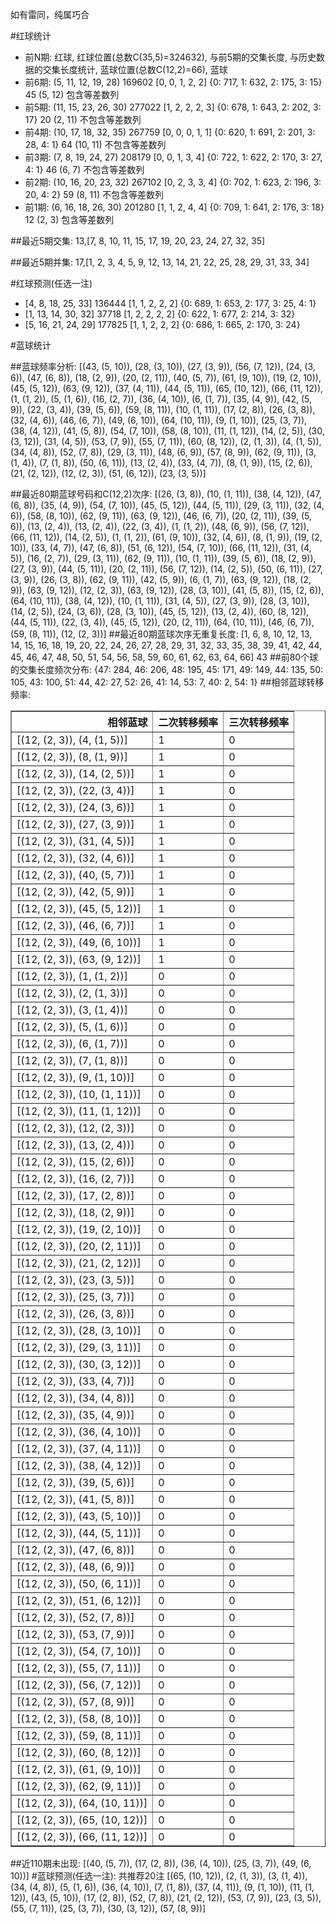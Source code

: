 <!-- 
.. title: 大乐透17070期(2017-06-19)数据分析报告
.. slug: dlott-17070-2017-06-19-report
.. date: 2017-06-20 08:00:00 UTC+08:00
.. tags: Lottery
.. link: 
.. description: 
.. type: text
-->

如有雷同，纯属巧合

<!-- TEASER_END-->

#红球统计

- 前N期: 红球, 红球位置(总数C(35,5)=324632), 与前5期的交集长度, 与历史数据的交集长度统计, 蓝球位置(总数C(12,2)=66), 蓝球
- 前6期: (5, 11, 12, 19, 28) 169602 [0, 0, 1, 2, 2] {0: 717, 1: 632, 2: 175, 3: 15} 45 (5, 12) 包含等差数列
- 前5期: (11, 15, 23, 26, 30) 277022 [1, 2, 2, 2, 3] {0: 678, 1: 643, 2: 202, 3: 17} 20 (2, 11) 不包含等差数列
- 前4期: (10, 17, 18, 32, 35) 267759 [0, 0, 0, 1, 1] {0: 620, 1: 691, 2: 201, 3: 28, 4: 1} 64 (10, 11) 不包含等差数列
- 前3期: (7, 8, 19, 24, 27) 208179 [0, 0, 1, 3, 4] {0: 722, 1: 622, 2: 170, 3: 27, 4: 1} 46 (6, 7) 不包含等差数列
- 前2期: (10, 16, 20, 23, 32) 267102 [0, 2, 3, 3, 4] {0: 702, 1: 623, 2: 196, 3: 20, 4: 2} 59 (8, 11) 不包含等差数列
- 前1期: (6, 16, 18, 26, 30) 201280 [1, 1, 2, 4, 4] {0: 709, 1: 641, 2: 176, 3: 18} 12 (2, 3) 包含等差数列

##最近5期交集:
13,[7, 8, 10, 11, 15, 17, 19, 20, 23, 24, 27, 32, 35]

##最近5期并集:
17,[1, 2, 3, 4, 5, 9, 12, 13, 14, 21, 22, 25, 28, 29, 31, 33, 34]

#红球预测(任选一注)

- [4, 8, 18, 25, 33] 136444 [1, 1, 2, 2, 2] {0: 689, 1: 653, 2: 177, 3: 25, 4: 1}
- [1, 13, 14, 30, 32] 37718 [1, 2, 2, 2, 2] {0: 622, 1: 677, 2: 214, 3: 32}
- [5, 16, 21, 24, 29] 177825 [1, 1, 2, 2, 2] {0: 686, 1: 665, 2: 170, 3: 24}

#蓝球统计

##蓝球频率分析:
[(43, (5, 10)), (28, (3, 10)), (27, (3, 9)), (56, (7, 12)), (24, (3, 6)), (47, (6, 8)), (18, (2, 9)), (20, (2, 11)), (40, (5, 7)), (61, (9, 10)), (19, (2, 10)), (45, (5, 12)), (63, (9, 12)), (37, (4, 11)), (44, (5, 11)), (65, (10, 12)), (66, (11, 12)), (1, (1, 2)), (5, (1, 6)), (16, (2, 7)), (36, (4, 10)), (6, (1, 7)), (35, (4, 9)), (42, (5, 9)), (22, (3, 4)), (39, (5, 6)), (59, (8, 11)), (10, (1, 11)), (17, (2, 8)), (26, (3, 8)), (32, (4, 6)), (46, (6, 7)), (49, (6, 10)), (64, (10, 11)), (9, (1, 10)), (25, (3, 7)), (38, (4, 12)), (41, (5, 8)), (54, (7, 10)), (58, (8, 10)), (11, (1, 12)), (14, (2, 5)), (30, (3, 12)), (31, (4, 5)), (53, (7, 9)), (55, (7, 11)), (60, (8, 12)), (2, (1, 3)), (4, (1, 5)), (34, (4, 8)), (52, (7, 8)), (29, (3, 11)), (48, (6, 9)), (57, (8, 9)), (62, (9, 11)), (3, (1, 4)), (7, (1, 8)), (50, (6, 11)), (13, (2, 4)), (33, (4, 7)), (8, (1, 9)), (15, (2, 6)), (21, (2, 12)), (12, (2, 3)), (51, (6, 12)), (23, (3, 5))]

##最近80期蓝球号码和C(12,2)次序:
 [(26, (3, 8)), (10, (1, 11)), (38, (4, 12)), (47, (6, 8)), (35, (4, 9)), (54, (7, 10)), (45, (5, 12)), (44, (5, 11)), (29, (3, 11)), (32, (4, 6)), (58, (8, 10)), (62, (9, 11)), (63, (9, 12)), (46, (6, 7)), (20, (2, 11)), (39, (5, 6)), (13, (2, 4)), (13, (2, 4)), (22, (3, 4)), (1, (1, 2)), (48, (6, 9)), (56, (7, 12)), (66, (11, 12)), (14, (2, 5)), (1, (1, 2)), (61, (9, 10)), (32, (4, 6)), (8, (1, 9)), (19, (2, 10)), (33, (4, 7)), (47, (6, 8)), (51, (6, 12)), (54, (7, 10)), (66, (11, 12)), (31, (4, 5)), (16, (2, 7)), (29, (3, 11)), (62, (9, 11)), (10, (1, 11)), (39, (5, 6)), (18, (2, 9)), (27, (3, 9)), (44, (5, 11)), (20, (2, 11)), (56, (7, 12)), (14, (2, 5)), (50, (6, 11)), (27, (3, 9)), (26, (3, 8)), (62, (9, 11)), (42, (5, 9)), (6, (1, 7)), (63, (9, 12)), (18, (2, 9)), (63, (9, 12)), (12, (2, 3)), (63, (9, 12)), (28, (3, 10)), (41, (5, 8)), (15, (2, 6)), (64, (10, 11)), (38, (4, 12)), (10, (1, 11)), (31, (4, 5)), (27, (3, 9)), (28, (3, 10)), (14, (2, 5)), (24, (3, 6)), (28, (3, 10)), (45, (5, 12)), (13, (2, 4)), (60, (8, 12)), (44, (5, 11)), (22, (3, 4)), (45, (5, 12)), (20, (2, 11)), (64, (10, 11)), (46, (6, 7)), (59, (8, 11)), (12, (2, 3))]
##最近80期蓝球次序无重复长度:
 [1, 6, 8, 10, 12, 13, 14, 15, 16, 18, 19, 20, 22, 24, 26, 27, 28, 29, 31, 32, 33, 35, 38, 39, 41, 42, 44, 45, 46, 47, 48, 50, 51, 54, 56, 58, 59, 60, 61, 62, 63, 64, 66] 43
##前80个球的交集长度频次分布:
{47: 284, 46: 206, 48: 195, 45: 171, 49: 149, 44: 135, 50: 105, 43: 100, 51: 44, 42: 27, 52: 26, 41: 14, 53: 7, 40: 2, 54: 1}
##相邻蓝球转移频率:
 <table border="1" class="table table-striped dataframe">
  <thead>
    <tr style="text-align: right;">
      <th>相邻蓝球</th>
      <th>二次转移频率</th>
      <th>三次转移频率</th>
    </tr>
  </thead>
  <tbody>
    <tr>
      <td>[(12, (2, 3)), (4, (1, 5))]</td>
      <td>1</td>
      <td>0</td>
    </tr>
    <tr>
      <td>[(12, (2, 3)), (8, (1, 9))]</td>
      <td>1</td>
      <td>0</td>
    </tr>
    <tr>
      <td>[(12, (2, 3)), (14, (2, 5))]</td>
      <td>1</td>
      <td>0</td>
    </tr>
    <tr>
      <td>[(12, (2, 3)), (22, (3, 4))]</td>
      <td>1</td>
      <td>0</td>
    </tr>
    <tr>
      <td>[(12, (2, 3)), (24, (3, 6))]</td>
      <td>1</td>
      <td>0</td>
    </tr>
    <tr>
      <td>[(12, (2, 3)), (27, (3, 9))]</td>
      <td>1</td>
      <td>0</td>
    </tr>
    <tr>
      <td>[(12, (2, 3)), (31, (4, 5))]</td>
      <td>1</td>
      <td>0</td>
    </tr>
    <tr>
      <td>[(12, (2, 3)), (32, (4, 6))]</td>
      <td>1</td>
      <td>0</td>
    </tr>
    <tr>
      <td>[(12, (2, 3)), (40, (5, 7))]</td>
      <td>1</td>
      <td>0</td>
    </tr>
    <tr>
      <td>[(12, (2, 3)), (42, (5, 9))]</td>
      <td>1</td>
      <td>0</td>
    </tr>
    <tr>
      <td>[(12, (2, 3)), (45, (5, 12))]</td>
      <td>1</td>
      <td>0</td>
    </tr>
    <tr>
      <td>[(12, (2, 3)), (46, (6, 7))]</td>
      <td>1</td>
      <td>0</td>
    </tr>
    <tr>
      <td>[(12, (2, 3)), (49, (6, 10))]</td>
      <td>1</td>
      <td>0</td>
    </tr>
    <tr>
      <td>[(12, (2, 3)), (63, (9, 12))]</td>
      <td>1</td>
      <td>0</td>
    </tr>
    <tr>
      <td>[(12, (2, 3)), (1, (1, 2))]</td>
      <td>0</td>
      <td>0</td>
    </tr>
    <tr>
      <td>[(12, (2, 3)), (2, (1, 3))]</td>
      <td>0</td>
      <td>0</td>
    </tr>
    <tr>
      <td>[(12, (2, 3)), (3, (1, 4))]</td>
      <td>0</td>
      <td>0</td>
    </tr>
    <tr>
      <td>[(12, (2, 3)), (5, (1, 6))]</td>
      <td>0</td>
      <td>0</td>
    </tr>
    <tr>
      <td>[(12, (2, 3)), (6, (1, 7))]</td>
      <td>0</td>
      <td>0</td>
    </tr>
    <tr>
      <td>[(12, (2, 3)), (7, (1, 8))]</td>
      <td>0</td>
      <td>0</td>
    </tr>
    <tr>
      <td>[(12, (2, 3)), (9, (1, 10))]</td>
      <td>0</td>
      <td>0</td>
    </tr>
    <tr>
      <td>[(12, (2, 3)), (10, (1, 11))]</td>
      <td>0</td>
      <td>0</td>
    </tr>
    <tr>
      <td>[(12, (2, 3)), (11, (1, 12))]</td>
      <td>0</td>
      <td>0</td>
    </tr>
    <tr>
      <td>[(12, (2, 3)), (12, (2, 3))]</td>
      <td>0</td>
      <td>0</td>
    </tr>
    <tr>
      <td>[(12, (2, 3)), (13, (2, 4))]</td>
      <td>0</td>
      <td>0</td>
    </tr>
    <tr>
      <td>[(12, (2, 3)), (15, (2, 6))]</td>
      <td>0</td>
      <td>0</td>
    </tr>
    <tr>
      <td>[(12, (2, 3)), (16, (2, 7))]</td>
      <td>0</td>
      <td>0</td>
    </tr>
    <tr>
      <td>[(12, (2, 3)), (17, (2, 8))]</td>
      <td>0</td>
      <td>0</td>
    </tr>
    <tr>
      <td>[(12, (2, 3)), (18, (2, 9))]</td>
      <td>0</td>
      <td>0</td>
    </tr>
    <tr>
      <td>[(12, (2, 3)), (19, (2, 10))]</td>
      <td>0</td>
      <td>0</td>
    </tr>
    <tr>
      <td>[(12, (2, 3)), (20, (2, 11))]</td>
      <td>0</td>
      <td>0</td>
    </tr>
    <tr>
      <td>[(12, (2, 3)), (21, (2, 12))]</td>
      <td>0</td>
      <td>0</td>
    </tr>
    <tr>
      <td>[(12, (2, 3)), (23, (3, 5))]</td>
      <td>0</td>
      <td>0</td>
    </tr>
    <tr>
      <td>[(12, (2, 3)), (25, (3, 7))]</td>
      <td>0</td>
      <td>0</td>
    </tr>
    <tr>
      <td>[(12, (2, 3)), (26, (3, 8))]</td>
      <td>0</td>
      <td>0</td>
    </tr>
    <tr>
      <td>[(12, (2, 3)), (28, (3, 10))]</td>
      <td>0</td>
      <td>0</td>
    </tr>
    <tr>
      <td>[(12, (2, 3)), (29, (3, 11))]</td>
      <td>0</td>
      <td>0</td>
    </tr>
    <tr>
      <td>[(12, (2, 3)), (30, (3, 12))]</td>
      <td>0</td>
      <td>0</td>
    </tr>
    <tr>
      <td>[(12, (2, 3)), (33, (4, 7))]</td>
      <td>0</td>
      <td>0</td>
    </tr>
    <tr>
      <td>[(12, (2, 3)), (34, (4, 8))]</td>
      <td>0</td>
      <td>0</td>
    </tr>
    <tr>
      <td>[(12, (2, 3)), (35, (4, 9))]</td>
      <td>0</td>
      <td>0</td>
    </tr>
    <tr>
      <td>[(12, (2, 3)), (36, (4, 10))]</td>
      <td>0</td>
      <td>0</td>
    </tr>
    <tr>
      <td>[(12, (2, 3)), (37, (4, 11))]</td>
      <td>0</td>
      <td>0</td>
    </tr>
    <tr>
      <td>[(12, (2, 3)), (38, (4, 12))]</td>
      <td>0</td>
      <td>0</td>
    </tr>
    <tr>
      <td>[(12, (2, 3)), (39, (5, 6))]</td>
      <td>0</td>
      <td>0</td>
    </tr>
    <tr>
      <td>[(12, (2, 3)), (41, (5, 8))]</td>
      <td>0</td>
      <td>0</td>
    </tr>
    <tr>
      <td>[(12, (2, 3)), (43, (5, 10))]</td>
      <td>0</td>
      <td>0</td>
    </tr>
    <tr>
      <td>[(12, (2, 3)), (44, (5, 11))]</td>
      <td>0</td>
      <td>0</td>
    </tr>
    <tr>
      <td>[(12, (2, 3)), (47, (6, 8))]</td>
      <td>0</td>
      <td>0</td>
    </tr>
    <tr>
      <td>[(12, (2, 3)), (48, (6, 9))]</td>
      <td>0</td>
      <td>0</td>
    </tr>
    <tr>
      <td>[(12, (2, 3)), (50, (6, 11))]</td>
      <td>0</td>
      <td>0</td>
    </tr>
    <tr>
      <td>[(12, (2, 3)), (51, (6, 12))]</td>
      <td>0</td>
      <td>0</td>
    </tr>
    <tr>
      <td>[(12, (2, 3)), (52, (7, 8))]</td>
      <td>0</td>
      <td>0</td>
    </tr>
    <tr>
      <td>[(12, (2, 3)), (53, (7, 9))]</td>
      <td>0</td>
      <td>0</td>
    </tr>
    <tr>
      <td>[(12, (2, 3)), (54, (7, 10))]</td>
      <td>0</td>
      <td>0</td>
    </tr>
    <tr>
      <td>[(12, (2, 3)), (55, (7, 11))]</td>
      <td>0</td>
      <td>0</td>
    </tr>
    <tr>
      <td>[(12, (2, 3)), (56, (7, 12))]</td>
      <td>0</td>
      <td>0</td>
    </tr>
    <tr>
      <td>[(12, (2, 3)), (57, (8, 9))]</td>
      <td>0</td>
      <td>0</td>
    </tr>
    <tr>
      <td>[(12, (2, 3)), (58, (8, 10))]</td>
      <td>0</td>
      <td>0</td>
    </tr>
    <tr>
      <td>[(12, (2, 3)), (59, (8, 11))]</td>
      <td>0</td>
      <td>0</td>
    </tr>
    <tr>
      <td>[(12, (2, 3)), (60, (8, 12))]</td>
      <td>0</td>
      <td>0</td>
    </tr>
    <tr>
      <td>[(12, (2, 3)), (61, (9, 10))]</td>
      <td>0</td>
      <td>0</td>
    </tr>
    <tr>
      <td>[(12, (2, 3)), (62, (9, 11))]</td>
      <td>0</td>
      <td>0</td>
    </tr>
    <tr>
      <td>[(12, (2, 3)), (64, (10, 11))]</td>
      <td>0</td>
      <td>0</td>
    </tr>
    <tr>
      <td>[(12, (2, 3)), (65, (10, 12))]</td>
      <td>0</td>
      <td>0</td>
    </tr>
    <tr>
      <td>[(12, (2, 3)), (66, (11, 12))]</td>
      <td>0</td>
      <td>0</td>
    </tr>
  </tbody>
</table>
##近110期未出现:
 [(40, (5, 7)), (17, (2, 8)), (36, (4, 10)), (25, (3, 7)), (49, (6, 10))]
#蓝球预测(任选一注):
共推荐20注
 [(65, (10, 12)), (2, (1, 3)), (3, (1, 4)), (34, (4, 8)), (5, (1, 6)), (36, (4, 10)), (7, (1, 8)), (37, (4, 11)), (9, (1, 10)), (11, (1, 12)), (43, (5, 10)), (17, (2, 8)), (52, (7, 8)), (21, (2, 12)), (53, (7, 9)), (23, (3, 5)), (55, (7, 11)), (25, (3, 7)), (30, (3, 12)), (57, (8, 9))]

